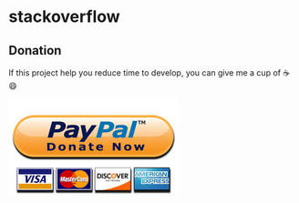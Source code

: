 # stackoverflow

## Donation

If this project help you reduce time to develop, you can give me a cup of :coffee: :smile:

[<img src="donation.jpeg">](https://www.paypal.me/eyllanesc)